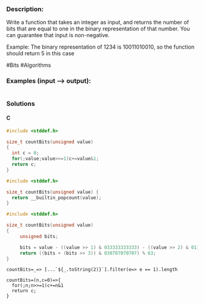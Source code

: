 ### Description:

Write a function that takes an integer as input, and returns the number of bits that are equal to one in the binary representation of that number. You can guarantee that input is non-negative.

Example: The binary representation of 1234 is 10011010010, so the function should return 5 in this case

\#Bits \#Algorithms

### Examples (input --> output):

```

```

### Solutions

#### C 

```C
#include <stddef.h>

size_t countBits(unsigned value)
{
  int c = 0;
  for(;value;value>>=1)c+=value&1;
  return c;
}
```

```C
#include <stddef.h>

size_t countBits(unsigned value) {
  return __builtin_popcount(value);
}
```

```C
#include <stddef.h>

size_t countBits(unsigned value)
{
     unsigned bits;

     bits = value - ((value >> 1) & 033333333333) - ((value >> 2) & 011111111111);
     return ((bits + (bits >> 3)) & 030707070707) % 63;
}
```

```JS
countBits=_=> [...`${_.toString(2)}`].filter(e=> e == 1).length
```

```JS
countBits=(n,c=0)=>{
  for(;n;n>>=1)c+=n&1
  return c;
}
```
